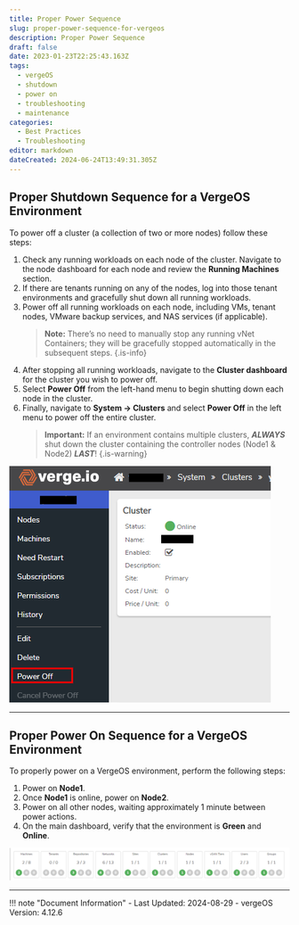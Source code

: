 ```yaml
---
title: Proper Power Sequence
slug: proper-power-sequence-for-vergeos
description: Proper Power Sequence
draft: false
date: 2023-01-23T22:25:43.163Z
tags:
  - vergeOS
  - shutdown
  - power on
  - troubleshooting
  - maintenance
categories:
  - Best Practices
  - Troubleshooting
editor: markdown
dateCreated: 2024-06-24T13:49:31.305Z
---
```


## Proper Shutdown Sequence for a VergeOS Environment

To power off a cluster (a collection of two or more nodes) follow these steps:

1. Check any running workloads on each node of the cluster. Navigate to the node dashboard for each node and review the **Running Machines** section.
1. If there are tenants running on any of the nodes, log into those tenant environments and gracefully shut down all running workloads.
1. Power off all running workloads on each node, including VMs, tenant nodes, VMware backup services, and NAS services (if applicable).
    > **Note:** There’s no need to manually stop any running vNet Containers; they will be gracefully stopped automatically in the subsequent steps.
    {.is-info}
1. After stopping all running workloads, navigate to the **Cluster dashboard** for the cluster you wish to power off.
1. Select **Power Off** from the left-hand menu to begin shutting down each node in the cluster.
1. Finally, navigate to **System -> Clusters** and select **Power Off** in the left menu to power off the entire cluster.
    > **Important:** If an environment contains multiple clusters, _**ALWAYS**_ shut down the cluster containing the controller nodes (Node1 & Node2) _**LAST**_!
    {.is-warning}

![cluster-power-off.png](/public/cluster-power-off.png)

---

## Proper Power On Sequence for a VergeOS Environment

To properly power on a VergeOS environment, perform the following steps:

1. Power on **Node1**.
1. Once **Node1** is online, power on **Node2**.
1. Power on all other nodes, waiting approximately 1 minute between power actions.
1. On the main dashboard, verify that the environment is **Green** and **Online**.

![main-dash-stoplights.png](/public/main-dash-stoplights.png)

---

!!! note "Document Information"
    - Last Updated: 2024-08-29
    - vergeOS Version: 4.12.6
